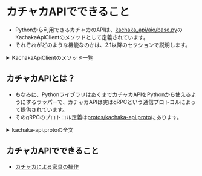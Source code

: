# カチャカAPIでできること

* Pythonから利用できるカチャカのAPIは、[kachaka_api/aio/base.py](https://github.com/pf-robotics/kachaka-api/blob/main/python/kachaka_api/aio/base.py)のKachakaApiClientのメソッドとして定義されています。
* それぞれがどのような機能なのかは、2.1以降のセクションで説明します。

<details>
<summary>KachakaApiClientのメソッド一覧</summary>

```python
{{#include ../kachaka-api/python/kachaka_api/aio/base.py}}
```

</details>

## カチャカAPIとは？

* ちなみに、PythonライブラリはあくまでカチャカAPIをPythonから使えるようにするラッパーで、カチャカAPIは実はgRPCという通信プロトコルによって提供されています。
* そのgRPCのプロトコル定義は[protos/kachaka-api.proto](https://github.com/pf-robotics/kachaka-api/blob/main/protos/kachaka-api.proto)にあります。

<details>
<summary>kachaka-api.protoの全文</summary>

```proto
{{#include ../kachaka-api/protos/kachaka-api.proto}}
```

</details>

## カチャカAPIでできること
- [カチャカによる家具の操作](./api/shelf_handling.md)
